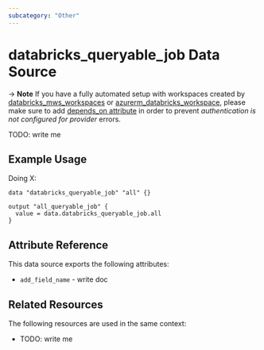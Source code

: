 ```yaml
---
subcategory: "Other"
---
```

# databricks_queryable_job Data Source

-> **Note** If you have a fully automated setup with workspaces created by [databricks_mws_workspaces](../resources/mws_workspaces.md) or [azurerm_databricks_workspace](https://registry.terraform.io/providers/hashicorp/azurerm/latest/docs/resources/databricks_workspace), please make sure to add [depends_on attribute](../index.md#data-resources-and-authentication-is-not-configured-errors) in order to prevent _authentication is not configured for provider_ errors.

TODO: write me

## Example Usage

Doing X:

```hcl
data "databricks_queryable_job" "all" {}

output "all_queryable_job" {
  value = data.databricks_queryable_job.all
}
```

## Attribute Reference

This data source exports the following attributes:

* `add_field_name` - write doc

## Related Resources

The following resources are used in the same context:

* TODO: write me